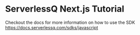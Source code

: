 # ServerlessQ Next.js Tutorial

Checkout the docs for more information on how to use the SDK https://docs.serverlessq.com/sdks/javascript
